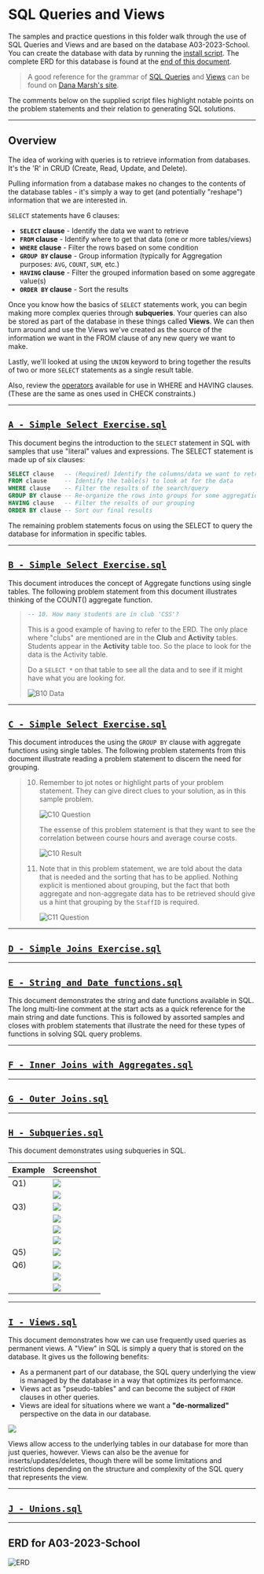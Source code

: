 # SQL Queries and Views

The samples and practice questions in this folder walk through the use of SQL Queries and Views and are based on the database A03-2023-School. You can create the database with data by running the [install script](./A03-2023-School.sql). The complete ERD for this database is found at the [end of this document](#erd-for-A03-2023-School).

> A good reference for the grammar of [SQL Queries](https://dmarshnait.github.io/dmit1508/queries) and [Views](https://dmarshnait.github.io/dmit1508/views) can be found on [Dana Marsh's site](https://dmarshnait.github.io/dmit1508/).

The comments below on the supplied script files highlight notable points on the problem statements and their relation to generating SQL solutions.

----

## Overview

The idea of working with queries is to retrieve information from databases. It's the 'R' in CRUD (Create, Read, Update, and Delete).

Pulling information from a database makes no changes to the contents of the database tables - it's simply a way to get (and potentially "reshape") information that we are interested in.

`SELECT` statements have 6 clauses:

- **`SELECT` clause** - Identify the data we want to retrieve
- **`FROM` clause** - Identify where to get that data (one or more tables/views)
- **`WHERE` clause** - Filter the rows based on some condition
- **`GROUP BY` clause** - Group information (typically for Aggregation purposes: `AVG`, `COUNT`, `SUM`, etc.)
- **`HAVING` clause** - Filter the grouped information based on some aggregate value(s)
- **`ORDER BY` clause** - Sort the results

Once you know how the basics of `SELECT` statements work, you can begin making more complex queries through **subqueries**. Your queries can also be stored as part of the database in these things called **Views**. We can then turn around and use the Views we've created as the source of the information we want in the FROM clause of any new query we want to make.

Lastly, we'll looked at using the `UNION` keyword to bring together the results of two or more `SELECT` statements as a single result table.

Also, review the [operators](./OperatorStatements.md) available for use in WHERE and HAVING clauses. (These are the same as ones used in CHECK constraints.)

----

## [`A - Simple Select Exercise.sql`](./A%20-%20Simple%20Select%20Exercise.sql)

This document begins the introduction to the `SELECT` statement in SQL with samples that use "literal" values and expressions. The SELECT statement is made up of six clauses:

```sql
SELECT clause   -- (Required) Identify the columns/data we want to retrieve
FROM clause     -- Identify the table(s) to look at for the data
WHERE clause    -- Filter the results of the search/query
GROUP BY clause -- Re-organize the rows into groups for some aggregation
HAVING clause   -- Filter the results of our grouping
ORDER BY clause -- Sort our final results
```

The remaining problem statements focus on using the SELECT to query the database for information in specific tables.

----

## [`B - Simple Select Exercise.sql`](./B%20-%20Simple%20Select%20Exercise.sql)

This document introduces the concept of Aggregate functions using single tables. The following problem statement from this document illustrates thinking of the COUNT() aggregate function.

> ```sql
> -- 10. How many students are in club 'CSS'?
> ```
> 
> This is a good example of having to refer to the ERD. The only place where "clubs" are mentioned are in the **Club** and **Activity** tables. Students appear in the **Activity** table too. So the place to look for the data is the Activity table.
>   
> Do a `SELECT *` on that table to see all the data and to see if it might have what you are looking for.
> 
> ![B10 Data](./Images/B-10-Data.png)


----

## [`C - Simple Select Exercise.sql`](./C%20-%20Simple%20Select%20Exercise.sql)

This document introduces the using the `GROUP BY` clause with aggregate functions using single tables. The following problem statements from this document illustrate reading a problem statement to discern the need for grouping.

> 10. Remember to jot notes or highlight parts of your problem statement. They can give direct clues to your solution, as in this sample problem.
> 
>     ![C10 Question](./Images/C-10-Question.png)
> 
>     The essense of this problem statement is that they want to see the correlation between course hours and average course costs.
> 
>     ![C10 Result](./Images/C-10-Result.png)
> 
> 11. Note that in this problem statement, we are told about the data that is needed and the sorting that has to be applied. Nothing explicit is mentioned about grouping, but the fact that both aggregate and non-aggregate data has to be retrieved should give us a hint that grouping by the `StaffID` is required.
> 
>     ![C11 Question](./Images/C-11-Question.png)

----

## [`D - Simple Joins Exercise.sql`](./D%20-%20Simple%20Joins%20Exercise.sql)

----

## [`E - String and Date functions.sql`](./E%20-%20String%20and%20Date%20functions.sql)

This document demonstrates the string and date functions available in SQL. The long multi-line comment at the start acts as a quick reference for the main string and date functions. This is followed by assorted samples and closes with problem statements that illustrate the need for these types of functions in solving SQL query problems.

----

## [`F - Inner Joins with Aggregates.sql`](./F%20-%20Inner%20Joins%20with%20Aggregates.sql)

----

## [`G - Outer Joins.sql`](./G%20-%20Outer%20Joins.sql)

----

## [`H - Subqueries.sql`](./H%20-%20Subqueries.sql)

This document demonstrates using subqueries in SQL.

| Example | Screenshot |
| ------- | ---------- |
| Q1)     | ![](./Images/H-01-A.png) |
|         | ![](./Images/H-01-B.png) |
| Q3)     | ![](./Images/H-03-A.png) |
|         | ![](./Images/H-03-B.png) |
|         | ![](./Images/H-03-C.png) |
|         | ![](./Images/H-03-D.png) |
| Q5)     | ![](./Images/H-05-A.png) |
| Q6)     | ![](./Images/H-06-A.png) |
|         | ![](./Images/H-06-B.png) |
|         | ![](./Images/H-06-C.png) |


----

## [`I - Views.sql`](./I%20-%20Views.sql)

This document demonstrates how we can use frequently used queries as permanent views. A "View" in SQL is simply a query that is stored on the database. It gives us the following benefits:

- As a permanent part of our database, the SQL query underlying the view is managed by the database in a way that optimizes its performance.
- Views act as "pseudo-tables" and can become the subject of `FROM` clauses in other queries.
- Views are ideal for situations where we want a **"de-normalized"** perspective on the data in our database.

![](./Images/I-01-A.png)

Views allow access to the underlying tables in our database for more than just queries, however. Views can also be the avenue for inserts/updates/deletes, though there will be some limitations and restrictions depending on the structure and complexity of the SQL query that represents the view.

----

## [`J - Unions.sql`](./J%20-%20Unions.sql)

----

## ERD for A03-2023-School

![ERD](./IQSchool-ERD.png)
